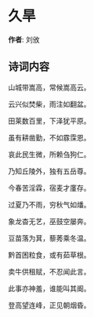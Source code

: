 # 久旱

**作者**: 刘攽

## 诗词内容

山城带嵩高，常候嵩高云。

云兴似焚柴，雨注如翻盆。

田莱数百里，下泽犹平原。

虽有耕凿勤，不如霡霂恩。

哀此民生微，所赖刍狗仁。

乃知丘陵外，独有五岳尊。

今春苦淫霖，宿麦才廑存。

过夏乃不雨，穷秋气如燔。

象龙杳无艺，巫鼓空屡奔。

豆苗落为萁，藜莠乘冬温。

黔首困粒食，或有茹草根。

卖牛供租赋，不忍闻此言。

此事亦神羞，谁能叫其阍。

登高望连峰，正见朝烟昏。

